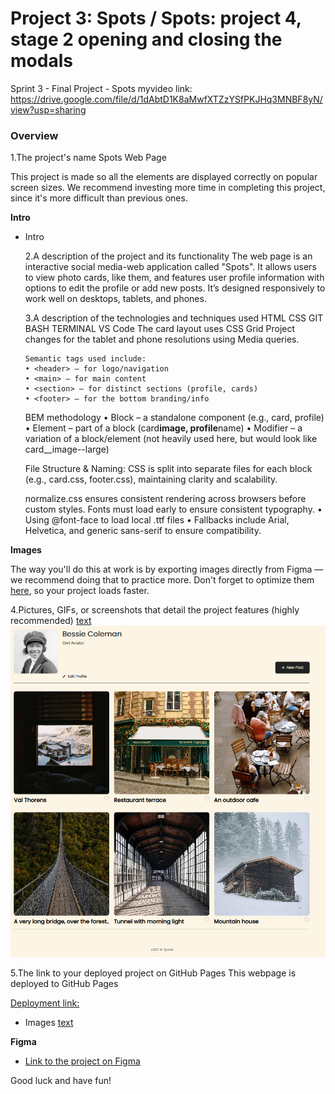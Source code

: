 # Project 3: Spots / Spots: project 4, stage 2 opening and closing the modals

Sprint 3 - Final Project - Spots myvideo link: https://drive.google.com/file/d/1dAbtD1K8aMwfXTZzYSfPKJHq3MNBF8yN/view?usp=sharing

### Overview

1.The project's name
Spots Web Page

This project is made so all the elements are displayed correctly on popular screen sizes. We recommend investing more time in completing this project, since it's more difficult than previous ones.

**Intro**

- Intro

  2.A description of the project and its functionality
  The web page is an interactive social media-web application called "Spots". It allows users to view photo cards, like them, and features user profile information with options to edit the profile or add new posts. It’s designed responsively to work well on desktops, tablets, and phones.

  3.A description of the technologies and techniques used
  HTML
  CSS
  GIT BASH TERMINAL
  VS Code
  The card layout uses CSS Grid
  Project changes for the tablet and phone resolutions using Media queries.

      Semantic tags used include:
      • <header> – for logo/navigation
      • <main> – for main content
      • <section> – for distinct sections (profile, cards)
      • <footer> – for the bottom branding/info

  BEM methodology
  • Block – a standalone component (e.g., card, profile)
  • Element – part of a block (card**image, profile**name)
  • Modifier – a variation of a block/element (not heavily used here, but would look like card\_\_image--large)

  File Structure & Naming:
  CSS is split into separate files for each block (e.g., card.css, footer.css), maintaining clarity and scalability.

  normalize.css ensures consistent rendering across browsers before custom styles.
  Fonts must load early to ensure consistent typography.
  • Using @font-face to load local .ttf files
  • Fallbacks include Arial, Helvetica, and generic sans-serif to ensure compatibility.

**Images**

The way you'll do this at work is by exporting images directly from Figma — we recommend doing that to practice more. Don't forget to optimize them [here](https://tinypng.com/), so your project loads faster.

4.Pictures, GIFs, or screenshots that detail the project features (highly recommended)
[text](spots-images)
![alt text](image.png)

5.The link to your deployed project on GitHub Pages
This webpage is deployed to GitHub Pages

[Deployment link:](https://abasaneznanez.github.io/se_project_spots/)

- Images
  [text](spots-images)

**Figma**

- [Link to the project on Figma](https://www.figma.com/file/BBNm2bC3lj8QQMHlnqRsga/Sprint-3-Project-%E2%80%94-Spots?type=design&node-id=2%3A60&mode=design&t=afgNFybdorZO6cQo-1)

Good luck and have fun!
